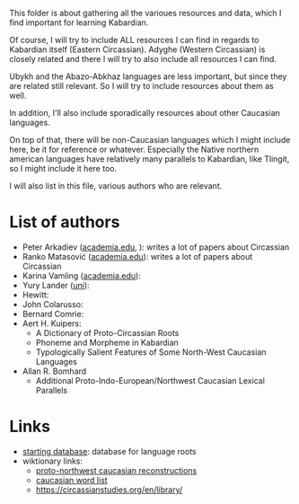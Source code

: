 This folder is about gathering all the varioues resources and data, which I find important for learning Kabardian.

Of course, I will try to include ALL resources I can find in regards to Kabardian itself (Eastern Circassian). Adyghe (Western Circassian) is closely related and there I will try to also include all resources I can find.

Ubykh and the Abazo-Abkhaz languages are less important, but since they are related still relevant. So I will try to include resources about them as well.

In addition, I'll also include sporadically resources about other Caucasian languages.

On top of that, there will be non-Caucasian languages which I might include here, be it for reference or whatever. Especially the Native northern american languages have relatively many parallels to Kabardian, like Tlingit, so I might include it here too.



I will also list in this file, various authors who are relevant.



# List of authors 
- Peter Arkadiev ([academia.edu](https://inslav.academia.edu/PeterArkadiev), ): writes a lot of papers about Circassian
- Ranko Matasović ([academia.edu](https://ffzg.academia.edu/RankoMatasovi%C4%87)): writes a lot of papers about Circassian
- Karina Vamling ([academia.edu](https://mah.academia.edu/KarinaVamling)): 
- Yury Lander ([uni](https://www.hse.ru/en/staff/yulander#sci)):
- Hewitt:
- John Colarusso:
- Bernard Comrie:
- Aert H. Kuipers:
	- A Dictionary of Proto-Circassian Roots
	- Phoneme and Morpheme in Kabardian
	- Typologically Salient Features of Some North-West Caucasian Languages
- Allan R. Bomhard
	- Additional Proto-Indo-European/Northwest Caucasian Lexical Parallels

# Links
- [starting database](https://starlingdb.org/cgi-bin/main.cgi?flags=eygtnnl): database for language roots
- wiktionary links:
	- [proto-northwest caucasian reconstructions](https://en.wiktionary.org/wiki/Appendix:Proto-Northwest_Caucasian_reconstructions)
	- [caucasian word list](https://en.wiktionary.org/wiki/Appendix:Caucasian_word_lists)
	- https://circassianstudies.org/en/library/